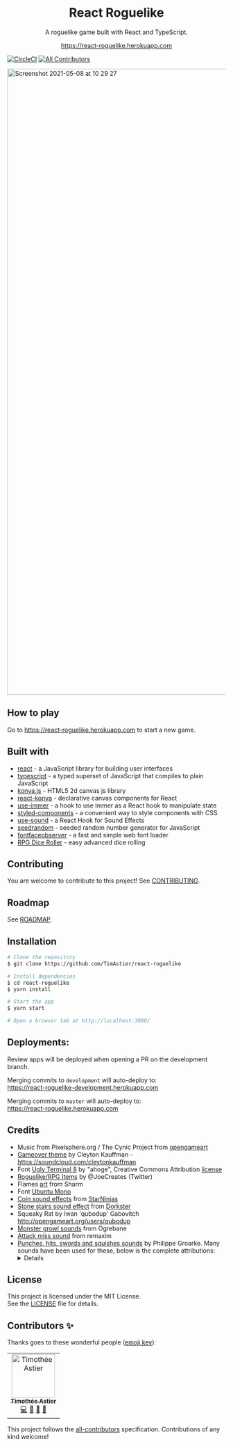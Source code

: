 <div align="center">
<h1>React Roguelike</h1>

<p>A roguelike game built with React and TypeScript.</p>
<p><a href="https://react-roguelike.herokuapp.com/">https://react-roguelike.herokuapp.com</a><p/>
</div>

[![CircleCI](https://circleci.com/gh/TimAstier/react-roguelike.svg?style=svg)](https://circleci.com/gh/TimAstier/react-roguelike) [![All Contributors](https://img.shields.io/badge/all_contributors-1-orange.svg?style=flat-square)](#contributors)

<img width="1440" alt="Screenshot 2021-05-08 at 10 29 27" src="https://user-images.githubusercontent.com/8555097/117532703-1c2ec500-afe9-11eb-94df-67ff6689188e.png">

## How to play

Go to https://react-roguelike.herokuapp.com to start a new game.

## Built with

- [react](https://reactjs.org/) - a JavaScript library for building user interfaces
- [typescript](https://www.typescriptlang.org/) - a typed superset of JavaScript that compiles to plain JavaScript
- [konva.js](https://konvajs.org/) - HTML5 2d canvas js library
- [react-konva](https://konvajs.org/docs/react/Intro.html) - declarative canvas components for React
- [use-immer](https://github.com/immerjs/use-immer) - a hook to use immer as a React hook to manipulate state
- [styled-components](https://www.styled-components.com/) - a convenient way to style components with CSS
- [use-sound](https://github.com/joshwcomeau/use-sound) - a React Hook for Sound Effects
- [seedrandom](https://github.com/davidbau/seedrandom) - seeded random number generator for JavaScript
- [fontfaceobserver](https://github.com/bramstein/fontfaceobserver) - a fast and simple web font loader
- [RPG Dice Roller](https://greenimp.github.io/rpg-dice-roller/) - easy advanced dice rolling

## Contributing

You are welcome to contribute to this project! See [CONTRIBUTING](./CONTRIBUTING.md).

## Roadmap

See [ROADMAP](ROADMAP.md).

## Installation

```sh
# Clone the repository
$ git clone https://github.com/TimAstier/react-roguelike

# Install dependencies
$ cd react-roguelike
$ yarn install

# Start the app
$ yarn start

# Open a browser tab at http://localhost:3000/
```

## Deployments:

Review apps will be deployed when opening a PR on the development branch.

Merging commits to `development` will auto-deploy to:  
https://react-roguelike-development.herokuapp.com

Merging commits to `master` will auto-deploy to:  
https://react-roguelike.herokuapp.com

## Credits

- Music from Pixelsphere.org / The Cynic Project from [opengameart](https://opengameart.org/content/crystal-cave-song18)
- [Gameover theme](https://opengameart.org/content/game-over-theme) by Cleyton Kauffman - https://soundcloud.com/cleytonkauffman
- Font [Ugly Terminal 8](https://fontstruct.com/fontstructions/show/915284) by "ahoge", Creative Commons Attribution [license](http://creativecommons.org/licenses/by/3.0/)
- [Roguelike/RPG Items](https://opengameart.org/content/roguelikerpg-items) by @JoeCreates (Twitter)
- Flames [art](https://opengameart.org/content/lpc-flames) from Sharm
- Font [Ubuntu Mono](https://fonts.google.com/specimen/Ubuntu+Mono)
- [Coin sound effects](https://opengameart.org/content/12-coin-sound-effects) from [StarNinjas](https://opengameart.org/users/starninjas)
- [Stone stairs sound effect](https://opengameart.org/content/stone-stair-steps) from [Dorkster](https://opengameart.org/users/dorkster)
- Squeaky Rat by Iwan 'qubodup' Gabovitch http://opengameart.org/users/qubodup
- [Monster growl sounds](https://opengameart.org/content/monster-sound-pack-volume-1) from Ogrebane
- [Attack miss sound](https://opengameart.org/content/3-melee-sounds) from remaxim
- [Punches, hits, swords and squishes sounds](https://opengameart.org/content/punches-hits-swords-and-squishes) by Philippe Groarke. Many sounds have been used for these, below is the complete attributions:
  <details>
  afterguard - unionsword 1865 (CC-BY 3.0  -- http://www.freesound.org/people/afterguard/sounds/44660/)
  benboncan - bang (CC-BY 3.0  -- http://www.freesound.org/people/Benboncan/sounds/63831/)
  black-snow - sword slice 23 (CC-BY 3.0  -- http://www.freesound.org/people/Black%20Snow/sounds/109432/)
  cgeffex - bang thunder (CC-BY 3.0  -- http://www.freesound.org/people/CGEffex/sounds/121566/)
  cgeffex - swishes (CC-BY 3.0  -- http://www.freesound.org/people/CGEffex/sounds/93081/)
  cinevid - breakingneck (CC0        -- http://www.freesound.org/people/cinevid/sounds/144159/)
  cosmicembers - cape swoosh (CC-BY 3.0  -- http://www.freesound.org/people/CosmicEmbers/sounds/161415/)
  cosmicembers - fast swing air woosh (CC-BY 3.0  -- http://www.freesound.org/people/CosmicEmbers/sounds/160756/)
  djahren - plastic bang (CC-BY 3.0  -- http://www.freesound.org/people/djahren/sounds/84803/)
  dobroide - 20061030 bang ms (CC-BY 3.0  -- http://www.freesound.org/people/dobroide/sounds/24633/)
  erdie - egg01 (CC-BY 3.0  -- http://www.freesound.org/people/Erdie/sounds/155873/)
  erdie - sword04 (CC-BY 3.0  -- http://www.freesound.org/people/Erdie/sounds/27858/)
  filipe chagas - lemon juicy squeeze fruit (CC0        -- http://www.freesound.org/people/Filipe%20Chagas/sounds/91915/)
  herbertboland - distantcrackcountryside (CC-BY 3.0  -- http://www.freesound.org/people/HerbertBoland/sounds/142020/)
  iedlabs - cruch eggshells medium (CC-BY 3.0  -- http://www.freesound.org/people/IEDlabs/sounds/82318/)
  jobro - sword pulled 2 (CC-BY 3.0  -- http://www.freesound.org/people/jobro/sounds/74832/)
  joelaudio - lettuce snap crunch long 002 (CC-BY 3.0  -- http://www.freesound.org/people/JoelAudio/sounds/135462/)
  jymdavis - mud squish take 2 (CC-BY 3.0  -- http://www.freesound.org/people/jymdavis/sounds/140478/)
  kibibu - sword_4 (CC0        -- http://www.freesound.org/people/kibibu/sounds/22428/)
  kleanthism - kleaudio_crackingbone2_msST (CC0        -- http://www.freesound.org/people/kleanthism/sounds/145363/)
  lolamadeus - watermelon squelch4 (CC0        -- http://www.freesound.org/people/lolamadeus/sounds/159669/)
  muses212 - stirring pasta batch1 bip (CC0        -- http://www.freesound.org/people/muses212/sounds/77251/)
  qat - sheath sword (CC0        -- http://www.freesound.org/people/Qat/sounds/107590/)
  qat - unsheath sword (CC0        -- http://www.freesound.org/people/Qat/sounds/107589/)
  qubodup - punching bag (CC0        -- http://www.freesound.org/people/qubodup/sounds/53985/)
  qubodup - swosh swoosh whoosh air sound free high quality (CC0        -- http://www.freesound.org/people/qubodup/sounds/60026/)
  qubodup - swosh sword swing  (CC0        -- http://www.freesound.org/people/qubodup/sounds/59992/)
  robkinsons - sworddraw (CC-BY 3.0  -- http://www.freesound.org/people/Robkinsons/sounds/103128/)
  slave2thelight - blood and gore fx performance 2 (CC-BY 3.0  -- http://www.freesound.org/people/Slave2theLight/sounds/157113/)
  snowflakes - whips01 (CC0        -- http://www.freesound.org/people/snowflakes/sounds/72192/)
  stereostereo - 05 broken hand foley (CC-BY 3.0  -- http://www.freesound.org/people/stereostereo/sounds/117342/)
  velvorn - punches (CC0        -- http://www.freesound.org/people/Velvorn/sounds/96486/)
  xenognosis - egg pulp (CC0        -- http://www.freesound.org/people/xenognosis/sounds/137254/)
  ztrees1 - punch (CC-BY 3.0  -- http://www.freesound.org/people/ztrees1/sounds/134934/)
</details>

## License

This project is licensed under the MIT License.  
See the [LICENSE](./LICENSE) file for details.

## Contributors ✨

Thanks goes to these wonderful people ([emoji key](https://allcontributors.org/docs/en/emoji-key)):

<!-- ALL-CONTRIBUTORS-LIST:START - Do not remove or modify this section -->
<!-- prettier-ignore -->
<table>
  <tr>
    <td align="center"><a href="https://github.com/TimAstier"><img src="https://avatars1.githubusercontent.com/u/8555097?v=4" width="100px;" alt="Timothée Astier"/><br /><sub><b>Timothée Astier</b></sub></a><br /><a href="https://github.com/TimAstier/react-rpg-game/commits?author=TimAstier" title="Code">💻</a> <a href="https://github.com/TimAstier/react-rpg-game/commits?author=TimAstier" title="Documentation">📖</a> <a href="#maintenance-TimAstier" title="Maintenance">🚧</a> <a href="#ideas-TimAstier" title="Ideas, Planning, & Feedback">🤔</a></td>
  </tr>
</table>

<!-- ALL-CONTRIBUTORS-LIST:END -->

This project follows the [all-contributors](https://github.com/all-contributors/all-contributors) specification. Contributions of any kind welcome!
